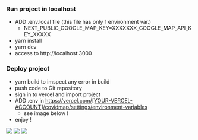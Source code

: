 ### Run project in localhost

- ADD .env.local file (this file has only 1 environment var.)
  - NEXT_PUBLIC_GOOGLE_MAP_KEY=XXXXXXX_GOOGLE_MAP_API_KEY_XXXXX
- yarn install
- yarn dev
- access to http://localhost:3000

### Deploy project

- yarn build to imspect any error in build
- push code to Git repository
- sign in to vercel and import project
- ADD .env in https://vercel.com/[YOUR-VERCEL-ACCOUNT]/covidmap/settings/environment-variables
  - see image below !
- enjoy !

![](https://koh-assets.s3-ap-southeast-1.amazonaws.com/superai/Screen+Shot+2564-01-13+at+08.37.17.png)
![](https://koh-assets.s3-ap-southeast-1.amazonaws.com/superai/find_repo.png)
![](https://koh-assets.s3-ap-southeast-1.amazonaws.com/superai/set_env.png)
